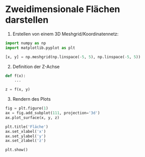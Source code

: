 # Zweidimensionale Flächen darstellen

1. Erstellen von einem 3D Meshgrid/Koordinatennetz:

```python
import numpy as np
import matplotlib.pyplot as plt

[x, y] = np.meshgrid(np.linspace(-5, 5), np.linspace(-5, 5))
```

2. Definition der Z-Achse

```python
def f(x):
    ...

z = f(x, y)
```

3. Rendern des Plots

```python
fig = plt.figure(1)
ax = fig.add_subplot(111, projection='3d')
ax.plot_surface(x, y, z)

plt.title('Fläche')
ax.set_xlabel('x')
ax.set_ylabel('y')
ax.set_zlabel('z')

plt.show()
```
